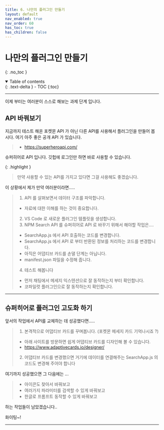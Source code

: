 ```yaml
---
title: 6. 나만의 플러그인 만들기
layout: default
nav_enabled: true
nav_order: 60
has_toc: true
has_children: false
---
```


# 나만의 플러그인 만들기
{: .no_toc }

<details open markdown="block">
  <summary>
    Table of contents
  </summary>
  {: .text-delta }
- TOC
{:toc}
</details>

---

이제 부터는 여러분이 스스로 해보는 과제 단계 입니다. 

## API 바꿔보기

지금까지 테스트 해온 포켓몬 API 가 아닌 다른 API를 사용해서 플러그인을 만들어 봅시다. 여기 아주 좋은 공개 API 가 있습니다.

> - https://superheroapi.com/

슈퍼히어로 API 입니다. 깃헙에 로그인만 하면 바로 사용할 수 있습니다. 

{: .highlight }
> 만약 사용할 수 있는 API를 가지고 있다면 그걸 사용해도 좋겠습니다.

이 상황에서 제가 만약 여러분이라면.....
> 1. API 를 살펴보면서 데이터 구조를 파악합니다.
>   - 자료에 대한 이해를 하는 것이 중요합니다.
> 2. VS Code 로 새로운 플러그인 템플릿을 생성합니다.
> 3. NPM Search API 를 슈퍼히어로 API 로 바꾸기 위해서 해야할 작업은....
>   - SearchApp.js 에서 API 호출하는 코드를 변경합니다.
>   - SearchApp.js 에서 API 로 부터 반환된 정보를 처리하는 코드를 변경합니다.
>   - 아직은 어댑티브 카드를 손댈 단계는 아닙니다.
>   - manifest.json 파일을 수정해 줍니다.
> 4. 테스트 해봅니다
>   - 먼저 채팅에서 메세지 익스텐션으로 잘 동작하는지 부터 확인합니다.
>   - 코파일럿 플러그인으로 잘 동작하는지 확인합니다.

---

## 슈퍼히어로 플러그인 고도화 하기

앞서의 작업에서 API를 교체하는 데 성공했다면.....
> 1. 본격적으로 어댑티브 카드를 꾸며봅니다. (포켓몬 메세지 카드 기억나시죠 ?)
>   - 아래 사이트를 방문하면 쉽게 어댑티브 카드를 디자인해 볼 수 있습니다.
>   - https://www.adaptivecards.io/designer/
> 2. 어댑티브 카드를 변경했으면 거기에 데이터를 연결해주는 SearchApp.js 의 코드도 변경해 주어야 합니다

여기까지 성공했으면 그 다음에는 ...
> - 아이콘도 찾아서 바꿔보고
> - 여러가지 파라미터를 검색할 수 있게 바꿔보고
> - 한글로 프롬프트 동작할 수 있게 바꿔보고

하는 작업들이 남았겠습니다..

화이팅~!

---



